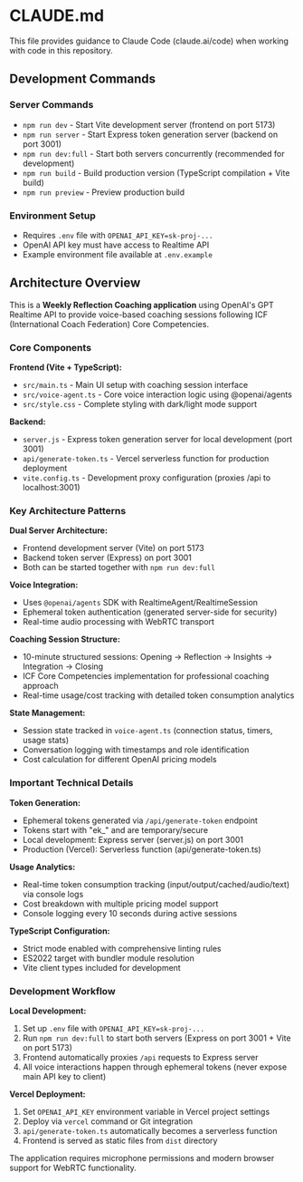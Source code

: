# CLAUDE.md

This file provides guidance to Claude Code (claude.ai/code) when working with code in this repository.

## Development Commands

### Server Commands
- `npm run dev` - Start Vite development server (frontend on port 5173)
- `npm run server` - Start Express token generation server (backend on port 3001)
- `npm run dev:full` - Start both servers concurrently (recommended for development)
- `npm run build` - Build production version (TypeScript compilation + Vite build)
- `npm run preview` - Preview production build

### Environment Setup
- Requires `.env` file with `OPENAI_API_KEY=sk-proj-...`
- OpenAI API key must have access to Realtime API
- Example environment file available at `.env.example`

## Architecture Overview

This is a **Weekly Reflection Coaching application** using OpenAI's GPT Realtime API to provide voice-based coaching sessions following ICF (International Coach Federation) Core Competencies.

### Core Components

**Frontend (Vite + TypeScript):**
- `src/main.ts` - Main UI setup with coaching session interface
- `src/voice-agent.ts` - Core voice interaction logic using @openai/agents
- `src/style.css` - Complete styling with dark/light mode support

**Backend:**
- `server.js` - Express token generation server for local development (port 3001)
- `api/generate-token.ts` - Vercel serverless function for production deployment
- `vite.config.ts` - Development proxy configuration (proxies /api to localhost:3001)

### Key Architecture Patterns

**Dual Server Architecture:**
- Frontend development server (Vite) on port 5173
- Backend token server (Express) on port 3001
- Both can be started together with `npm run dev:full`

**Voice Integration:**
- Uses `@openai/agents` SDK with RealtimeAgent/RealtimeSession
- Ephemeral token authentication (generated server-side for security)
- Real-time audio processing with WebRTC transport

**Coaching Session Structure:**
- 10-minute structured sessions: Opening → Reflection → Insights → Integration → Closing
- ICF Core Competencies implementation for professional coaching approach
- Real-time usage/cost tracking with detailed token consumption analytics

**State Management:**
- Session state tracked in `voice-agent.ts` (connection status, timers, usage stats)
- Conversation logging with timestamps and role identification
- Cost calculation for different OpenAI pricing models

### Important Technical Details

**Token Generation:**
- Ephemeral tokens generated via `/api/generate-token` endpoint
- Tokens start with "ek_" and are temporary/secure
- Local development: Express server (server.js) on port 3001
- Production (Vercel): Serverless function (api/generate-token.ts)

**Usage Analytics:**
- Real-time token consumption tracking (input/output/cached/audio/text) via console logs
- Cost breakdown with multiple pricing model support
- Console logging every 10 seconds during active sessions

**TypeScript Configuration:**
- Strict mode enabled with comprehensive linting rules
- ES2022 target with bundler module resolution
- Vite client types included for development

### Development Workflow

**Local Development:**
1. Set up `.env` file with `OPENAI_API_KEY=sk-proj-...`
2. Run `npm run dev:full` to start both servers (Express on port 3001 + Vite on port 5173)
3. Frontend automatically proxies `/api` requests to Express server
4. All voice interactions happen through ephemeral tokens (never expose main API key to client)

**Vercel Deployment:**
1. Set `OPENAI_API_KEY` environment variable in Vercel project settings
2. Deploy via `vercel` command or Git integration
3. `api/generate-token.ts` automatically becomes a serverless function
4. Frontend is served as static files from `dist` directory

The application requires microphone permissions and modern browser support for WebRTC functionality.
